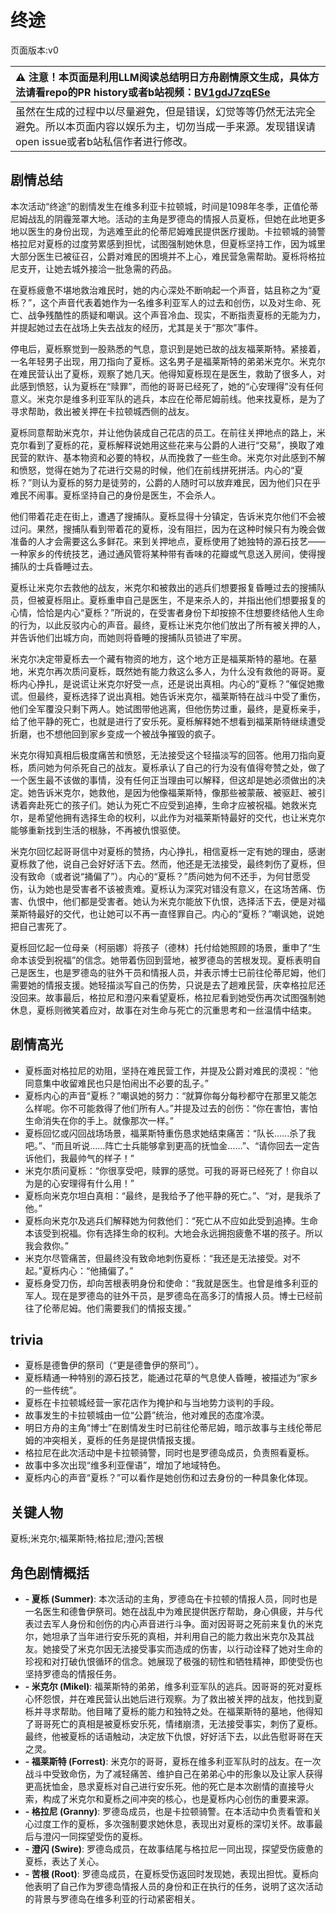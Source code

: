 # 终途
页面版本:v0
 

| :warning: 注意！本页面是利用LLM阅读总结明日方舟剧情原文生成，具体方法请看repo的PR history或者b站视频：[BV1gdJ7zqESe](https://www.bilibili.com/video/BV1gdJ7zqESe/)         |
|:----------------------------|
| 虽然在生成的过程中以尽量避免，但是错误，幻觉等等仍然无法完全避免。所以本页面内容以娱乐为主，切勿当成一手来源。发现错误请open issue或者b站私信作者进行修改。|



## 剧情总结
本次活动“终途”的剧情发生在维多利亚卡拉顿城，时间是1098年冬季，正值伦蒂尼姆战乱的阴霾笼罩大地。活动的主角是罗德岛的情报人员夏栎，但她在此地更多地以医生的身份出现，为逃难至此的伦蒂尼姆难民提供医疗援助。卡拉顿城的骑警格拉尼对夏栎的过度劳累感到担忧，试图强制她休息，但夏栎坚持工作，因为城里大部分医生已被征召，公爵对难民的困境并不上心，难民营急需帮助。夏栎将格拉尼支开，让她去城外接洽一批急需的药品。

在夏栎疲惫不堪地救治难民时，她的内心深处不断响起一个声音，姑且称之为“夏栎？”，这个声音代表着她作为一名维多利亚军人的过去和创伤，以及对生命、死亡、战争残酷性的质疑和嘲讽。这个声音冷血、现实，不断指责夏栎的无能为力，并提起她过去在战场上失去战友的经历，尤其是关于“那次”事件。

停电后，夏栎察觉到一股熟悉的气息，意识到是她已故的战友福莱斯特。紧接着，一名年轻男子出现，用刀指向了夏栎。这名男子是福莱斯特的弟弟米克尔。米克尔在难民营认出了夏栎，观察了她几天。他得知夏栎现在是医生，救助了很多人，对此感到愤怒，认为夏栎在“赎罪”，而他的哥哥已经死了，她的“心安理得”没有任何意义。米克尔是维多利亚军队的逃兵，本应在伦蒂尼姆前线。他来找夏栎，是为了寻求帮助，救出被关押在卡拉顿城西侧的战友。

夏栎同意帮助米克尔，并让他伪装成自己花店的员工。在前往关押地点的路上，米克尔看到了夏栎的花，夏栎解释说她用这些花来与公爵的人进行“交易”，换取了难民营的默许、基本物资和必要的特权，从而挽救了一些生命。米克尔对此感到不解和愤怒，觉得在她为了花进行交易的时候，他们在前线拼死拼活。内心的“夏栎？”则认为夏栎的努力是徒劳的，公爵的人随时可以放弃难民，因为他们只在乎难民不闹事。夏栎坚持自己的身份是医生，不会杀人。

他们带着花走在街上，遭遇了搜捕队。夏栎显得十分镇定，告诉米克尔他们不会被过问。果然，搜捕队看到带着花的夏栎，没有阻拦，因为在这种时候只有为晚会做准备的人才会需要这么多鲜花。来到关押地点，夏栎使用了她独特的源石技艺——一种家乡的传统技艺，通过通风管将某种带有香味的花瓣或气息送入房间，使得搜捕队的士兵昏睡过去。

夏栎让米克尔去救他的战友，米克尔和被救出的逃兵们想要报复昏睡过去的搜捕队员，但被夏栎阻止。夏栎重申自己是医生，不是来杀人的，并指出他们想要报复的心情，恰恰是内心“夏栎？”所说的，在受害者身份下却按捺不住想要终结他人生命的行为，以此反驳内心的声音。最终，夏栎让米克尔他们放出了所有被关押的人，并告诉他们出城方向，而她则将昏睡的搜捕队员锁进了牢房。

米克尔决定带夏栎去一个藏有物资的地方，这个地方正是福莱斯特的墓地。在墓地，米克尔再次质问夏栎，既然她有能力救这么多人，为什么没有救他的哥哥。夏栎内心挣扎，是说谎让米克尔好受一点，还是说出真相。内心的“夏栎？”催促她撒谎。但最终，夏栎选择了说出真相。她告诉米克尔，福莱斯特在战斗中受了重伤，他们全军覆没只剩下两人。她试图带他逃离，但他伤势过重，最终，是夏栎亲手，给了他平静的死亡，也就是进行了安乐死。夏栎解释她不想看到福莱斯特继续遭受折磨，也不想他回到家乡变成一个被战争摧毁的疯子。

米克尔得知真相后极度痛苦和愤怒，无法接受这个轻描淡写的回答。他用刀指向夏栎，质问她为何杀死自己的战友。夏栎承认了自己的行为没有值得夸赞之处，做了一个医生最不该做的事情，没有任何正当理由可以解释，但这却是她必须做出的决定。她告诉米克尔，她救他，是因为他像福莱斯特，像那些被蒙蔽、被驱赶、被引诱着奔赴死亡的孩子们。她认为死亡不应受到追捧，生命才应被祝福。她救米克尔，是希望他拥有选择生命的权利，以此作为对福莱斯特最好的交代，也让米克尔能够重新找到生活的根脉，不再被仇恨驱使。

米克尔回忆起哥哥信中对夏栎的赞扬，内心挣扎，相信夏栎一定有她的理由，感谢夏栎救了他，说自己会好好活下去。然而，他还是无法接受，最终刺伤了夏栎，但没有致命（或者说“捅偏了”）。内心的“夏栎？”质问她为何不还手，为何甘愿受伤，认为她也是受害者不该被责难。夏栎认为深究对错没有意义，在这场苦痛、伤害、仇恨中，他们都是受害者。她认为米克尔能放下仇恨，选择活下去，便是对福莱斯特最好的交代，也让她可以不再一直怪罪自己。内心的“夏栎？”嘲讽她，说她把自己害死了。

夏栎回忆起一位母亲（柯丽娜）将孩子（德林）托付给她照顾的场景，重申了“生命本该受到祝福”的信念。她带着伤回到营地，被罗德岛的苦根发现。夏栎表明自己是医生，也是罗德岛的驻外干员和情报人员，并表示博士已前往伦蒂尼姆，他们需要她的情报支援。她轻描淡写自己的伤势，只说是去了趟难民营，庆幸格拉尼还没回来。故事最后，格拉尼和澄闪来看望夏栎，格拉尼看到她受伤再次试图强制她休息，夏栎则微笑着应对，故事在对生命与死亡的沉重思考和一丝温情中结束。
## 剧情高光
- 夏栎面对格拉尼的劝阻，坚持在难民营工作，并提及公爵对难民的漠视：“他同意集中收留难民也只是怕闹出不必要的乱子。”
- 夏栎内心的声音“夏栎？”嘲讽她的努力：“就算你每分每秒都守在那里又能怎么样呢。你不可能救得了他们所有人。”并提及过去的创伤：“你在害怕，害怕生命消失在你的手上。就像那次一样。”
- 夏栎回忆或闪回战场场景，福莱斯特重伤恳求她结束痛苦：“队长......杀了我吧。”、“而且听说......阵亡士兵能够拿到更高的抚恤金......”、“请你回去一定告诉他们，我最帅气的样子！”
- 米克尔质问夏栎：“你很享受吧，赎罪的感觉。可我的哥哥已经死了！你自以为是的心安理得有什么用！”
- 夏栎向米克尔坦白真相：“最终，是我给予了他平静的死亡。”、“对，是我杀了他。”
- 夏栎向米克尔及逃兵们解释她为何救他们：“死亡从不应如此受到追捧。生命本该受到祝福。你有选择生命的权利。大地会永远拥抱疲惫不堪的孩子。所以我会救你。”
- 米克尔尽管痛苦，但最终没有致命地刺伤夏栎：“我还是无法接受。对不起。”夏栎内心：“他捅偏了。”
- 夏栎身受刀伤，却向苦根表明身份和使命：“我就是医生。也曾是维多利亚的军人。现在是罗德岛的驻外干员，是罗德岛在高多汀的情报人员。博士已经前往了伦蒂尼姆。他们需要我们的情报支援。”
## trivia
- 夏栎是德鲁伊的祭司（“更是德鲁伊的祭司”）。
- 夏栎精通一种特别的源石技艺，能通过花草的气息使人昏睡，被描述为“家乡的一些传统”。
- 夏栎在卡拉顿城经营一家花店作为掩护和与当地势力谈判的手段。
- 故事发生的卡拉顿城由一位“公爵”统治，他对难民的态度冷漠。
- 明日方舟的主角“博士”在剧情发生时已前往伦蒂尼姆，暗示故事与主线伦蒂尼姆的冲突相关，夏栎的任务是提供情报支援。
- 格拉尼在此次活动中是卡拉顿骑警，同时也是罗德岛成员，负责照看夏栎。
- 故事中多次出现“维多利亚俚语”，增加了地域特色。
- 夏栎内心的声音“夏栎？”可以看作是她创伤和过去身份的一种具象化体现。
## 关键人物
夏栎;米克尔;福莱斯特;格拉尼;澄闪;苦根
## 角色剧情概括
-   **- 夏栎 (Summer)**: 本次活动的主角，罗德岛在卡拉顿的情报人员，同时也是一名医生和德鲁伊祭司。她在战乱中为难民提供医疗帮助，身心俱疲，并与代表过去军人身份和创伤的内心声音进行斗争。面对因哥哥之死前来复仇的米克尔，她坦承了当年进行安乐死的真相，并利用自己的能力救出米克尔及其战友。她接受了米克尔因无法接受事实而造成的伤害，以行动诠释了她对生命的珍视和对打破仇恨循环的信念。她展现了极强的韧性和牺牲精神，即使受伤也坚持罗德岛的情报任务。
-   **- 米克尔 (Mikel)**: 福莱斯特的弟弟，维多利亚军队的逃兵。因哥哥的死对夏栎心怀怨恨，并在难民营认出她后进行观察。为了救出被关押的战友，他找到夏栎并寻求帮助。他目睹了夏栎的能力和独特之处。在福莱斯特的墓地，他得知了哥哥死亡的真相是被夏栎安乐死，情绪崩溃，无法接受事实，刺伤了夏栎。最终，他被夏栎的话语触动，决定放下仇恨，好好活下去，以此告慰哥哥在天之灵。
-   **- 福莱斯特 (Forrest)**: 米克尔的哥哥，夏栎在维多利亚军队时的战友。在一次战斗中受致命伤，为了减轻痛苦、维护自己在弟弟心中的形象以及让家人获得更高抚恤金，恳求夏栎对自己进行安乐死。他的死亡是本次剧情的直接导火索，构成了米克尔和夏栎之间冲突的核心，也是夏栎内心创伤的重要来源。
-   **- 格拉尼 (Granny)**: 罗德岛成员，也是卡拉顿骑警。在本活动中负责看管和关心过度工作的夏栎，多次强制要求她休息，表现出对夏栎的深切关怀。故事最后与澄闪一同探望受伤的夏栎。
-   **- 澄闪 (Swire)**: 罗德岛成员，在故事结尾与格拉尼一同出现，探望受伤疲惫的夏栎，表达了关心。
-   **- 苦根 (Root)**: 罗德岛成员，在夏栎受伤返回时发现她，表现出担忧。夏栎向他表明了自己作为罗德岛情报人员的身份和正在执行的任务，说明了这次活动的背景与罗德岛在维多利亚的行动紧密相关。